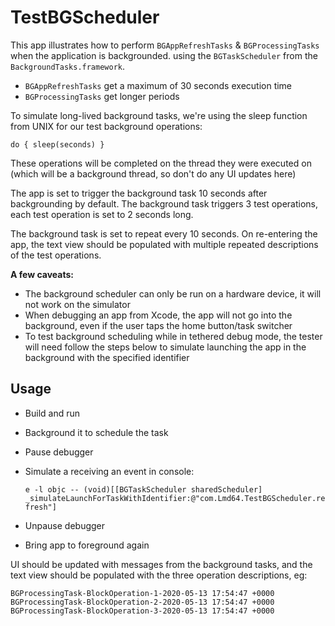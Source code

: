 # TestBGScheduler

This app illustrates how to perform `BGAppRefreshTasks` & `BGProcessingTasks` when the application is backgrounded. using the `BGTaskScheduler` from the `BackgroundTasks.framework`.

- `BGAppRefreshTasks` get a maximum of 30 seconds execution time
- `BGProcessingTasks` get longer periods

To simulate long-lived background tasks, we're using the sleep function from UNIX for our test background operations:

	do { sleep(seconds) }

These operations will be completed on the thread they were executed on (which will be a background thread, so don't do any UI updates here)

The app is set to trigger the background task 10 seconds after backgrounding by default. The background task triggers 3 test operations, each test operation is set to 2 seconds long.

The background task is set to repeat every 10 seconds. On re-entering the app, the text view should be populated with multiple repeated descriptions of the test operations.

**A few caveats:**
- The background scheduler can only be run on a hardware device, it will not work on the simulator
- When debugging an app from Xcode, the app will not go into the background, even if the user taps the home button/task switcher
- To test background scheduling while in tethered debug mode, the tester will need follow the steps below to simulate launching the app in the background with the specified identifier 

## Usage

- Build and run
- Background it to schedule the task
- Pause debugger
- Simulate a receiving an event in console:

	`e -l objc -- (void)[[BGTaskScheduler sharedScheduler] _simulateLaunchForTaskWithIdentifier:@"com.Lmd64.TestBGScheduler.refresh"]`

- Unpause debugger
- Bring app to foreground again

UI should be updated with messages from the background tasks, and the text view should be populated with the three operation descriptions, eg:

	BGProcessingTask-BlockOperation-1-2020-05-13 17:54:47 +0000
	BGProcessingTask-BlockOperation-2-2020-05-13 17:54:47 +0000
	BGProcessingTask-BlockOperation-3-2020-05-13 17:54:47 +0000


